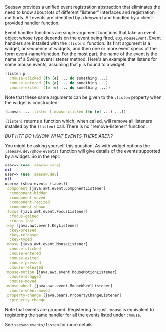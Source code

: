 Seesaw provides a unified event registration abstraction that eliminates the need to know about lots of different "listener" interfaces and registration methods. All events are identified by a keyword and handled by a client-provided handler function.

Event handler functions are single-argument functions that take an event object whose type depends on the event being fired, e.g. `MouseEvent`. Event handlers are installed with the `(listen)` function. Its first argument is a widget, or sequence of widgets, and then one or more event specs of the form event-name/function. For the most part, the name of the event is the name of a Swing event listener method. Here's an example that listens for some mouse events, assuming that `p` is bound to a widget:

```clojure
(listen p
  :mouse-clicked (fn [e] ... do something ...)
  :mouse-entered (fn [e] ... do something ...)
  :mouse-exited  (fn [e] ... do something ...))
```

Note that these same arguments can be given to the `:listen` property when the widget is constructed:

```clojure
(canvas ... :listen [:mouse-clicked (fn [e] ...) ...])
```

`(listen)` returns a function which, when called, will remove all listeners installed by the `(listen)` call. There is no "remove-listener" function.

_BUT HTF DO I KNOW WHAT EVENTS THERE ARE?!?_

You might be asking yourself this question. As with widget options the `(seesaw.dev/show-events)` function will give details of the events supported by a widget. So in the repl:

```clojure
user=> (use 'seesaw.core)
nil
user=> (use 'seesaw.dev)
nil
user=> (show-events (label))
:component [java.awt.event.ComponentListener]
  :component-hidden
  :component-moved
  :component-resized
  :component-shown
:focus [java.awt.event.FocusListener]
  :focus-gained
  :focus-lost
:key [java.awt.event.KeyListener]
  :key-pressed
  :key-released
  :key-typed
:mouse [java.awt.event.MouseListener]
  :mouse-clicked
  :mouse-entered
  :mouse-exited
  :mouse-pressed
  :mouse-released
:mouse-motion [java.awt.event.MouseMotionListener]
  :mouse-dragged
  :mouse-moved
:mouse-wheel [java.awt.event.MouseWheelListener]
  :mouse-wheel-moved
:property-change [java.beans.PropertyChangeListener]
  :property-change
```
Note that events are grouped. Registering for just `:mouse` is equivalent to registering the same handler for all the events listed under `:mouse`.

See `seesaw.events/listen` for more details.


